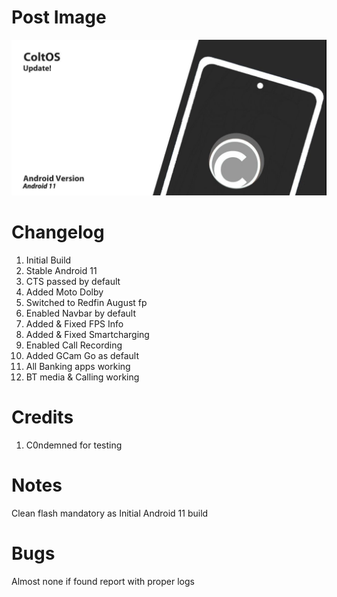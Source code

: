 # Post Image
![Alt text](images/colt/colt.jpg)

# Changelog
1. Initial Build 
2. Stable Android 11 
3. CTS passed by default 
4. Added Moto Dolby 
5. Switched to Redfin August fp 
6. Enabled Navbar by default 
7. Added & Fixed FPS Info
8. Added & Fixed Smartcharging 
9. Enabled Call Recording 
10. Added GCam Go as default 
11. All Banking apps working
12. BT media & Calling working

# Credits
1. C0ndemned for testing

# Notes
Clean flash mandatory as Initial Android 11 build

# Bugs
Almost none if found report with proper logs
